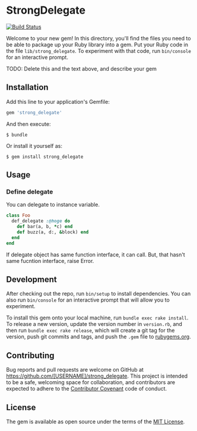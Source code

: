 # StrongDelegate

[![Build Status](https://travis-ci.org/takkanm/strong_delegate.svg?branch=master)](https://travis-ci.org/takkanm/strong_delegate)

Welcome to your new gem! In this directory, you'll find the files you need to be able to package up your Ruby library into a gem. Put your Ruby code in the file `lib/strong_delegate`. To experiment with that code, run `bin/console` for an interactive prompt.

TODO: Delete this and the text above, and describe your gem

## Installation

Add this line to your application's Gemfile:

```ruby
gem 'strong_delegate'
```

And then execute:

    $ bundle

Or install it yourself as:

    $ gem install strong_delegate

## Usage

### Define delegate

You can delegate to instance variable.

```ruby
class Foo
  def_delegate :@hoge do
  	def bar(a, b, *c) end
  	def buzz(a, d:, &block) end
  end
end
```

If delegate object has same function interface, it can call. But, that hasn't same fucntion interface, raise Error.

## Development

After checking out the repo, run `bin/setup` to install dependencies. You can also run `bin/console` for an interactive prompt that will allow you to experiment.

To install this gem onto your local machine, run `bundle exec rake install`. To release a new version, update the version number in `version.rb`, and then run `bundle exec rake release`, which will create a git tag for the version, push git commits and tags, and push the `.gem` file to [rubygems.org](https://rubygems.org).

## Contributing

Bug reports and pull requests are welcome on GitHub at https://github.com/[USERNAME]/strong_delegate. This project is intended to be a safe, welcoming space for collaboration, and contributors are expected to adhere to the [Contributor Covenant](http://contributor-covenant.org) code of conduct.


## License

The gem is available as open source under the terms of the [MIT License](http://opensource.org/licenses/MIT).

